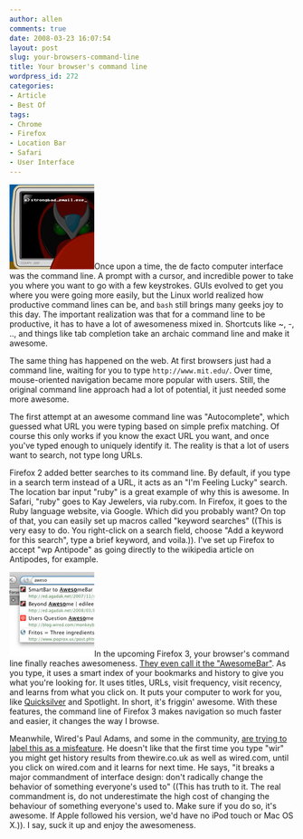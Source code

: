 ```yaml
---
author: allen
comments: true
date: 2008-03-23 16:07:54
layout: post
slug: your-browsers-command-line
title: Your browser's command line
wordpress_id: 272
categories:
- Article
- Best Of
tags:
- Chrome
- Firefox
- Location Bar
- Safari
- User Interface
---
```


![Strong Bad checking his email.](/images/wp-uploads/2008/03/sbemail.jpg)Once upon a time, the de facto computer interface was the command line. A prompt with a cursor, and incredible power to take you where you want to go with a few keystrokes. GUIs evolved to get you where you were going more easily, but the Linux world realized how productive command lines can be, and `bash` still brings many geeks joy to this day. The important realization was that for a command line to be productive, it has to have a lot of awesomeness mixed in. Shortcuts like ~, -, .., and things like tab completion take an archaic command line and make it awesome.

The same thing has happened on the web. At first browsers just had a command line, waiting for you to type `http://www.mit.edu/`. Over time, mouse-oriented navigation became more popular with users. Still, the original command line approach had a lot of potential, it just needed some more awesome.

The first attempt at an awesome command line was "Autocomplete", which guessed what URL you were typing based on simple prefix matching. Of course this only works if you know the exact URL you want, and once you've typed enough to uniquely identify it. The reality is that a lot of users want to search, not type long URLs.

Firefox 2 added better searches to its command line. By default, if you type in a search term instead of a URL, it acts as an "I'm Feeling Lucky" search. The location bar input "ruby" is a great example of why this is awesome. In Safari, "ruby" goes to Kay Jewelers, via ruby.com. In Firefox, it goes to the Ruby language website, via Google. Which did you probably want? On top of that, you can easily set up macros called "keyword searches" ((This is very easy to do. You right-click on a search field, choose "Add a keyword for this search", type a brief keyword, and voila.)). I've set up Firefox to accept "wp Antipode" as going directly to the wikipedia article on Antipodes, for example.

![An awesome browser command line.](/images/wp-uploads/2008/03/awesomebar.jpg)In the upcoming Firefox 3, your browser's command line finally reaches awesomeness. [They even call it the "AwesomeBar"](http://ed.agadak.net/2008/03/beyond-awesome). As you type, it uses a smart index of your bookmarks and history to give you what you're looking for. It uses titles, URLs, visit frequency, visit recency, and learns from what you click on. It puts your computer to work for you, like [Quicksilver](http://docs.blacktree.com/quicksilver/what_is_quicksilver) and Spotlight. In short, it's friggin' awesome. With these features, the command line of Firefox 3 makes navigation so much faster and easier, it changes the way I browse.

Meanwhile, Wired's Paul Adams, and some in the community, [are trying to label this as a misfeature](http://blog.wired.com/monkeybites/2008/03/users-question.html). He doesn't like that the first time you type "wir" you might get history results from thewire.co.uk as well as wired.com, until you click on wired.com and it learns for next time. He says, "it breaks a major commandment of interface design: don't radically change the behavior of something everyone's used to" ((This has truth to it. The real commandment is, do not underestimate the high cost of changing the behaviour of something everyone's used to. Make sure if you do so, it's awesome. If Apple followed his version, we'd have no iPod touch or Mac OS X.)). I say, suck it up and enjoy the awesomeness.
